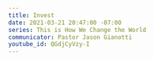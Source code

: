 ```yaml
---
title: Invest
date: 2021-03-21 20:47:00 -07:00
series: This is How We Change the World
communicator: Pastor Jason Gianotti
youtube_id: QGdjCyVzy-I
---
```


